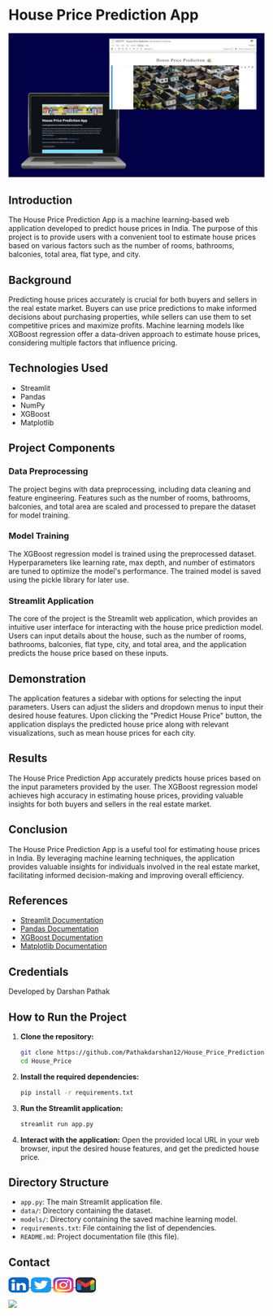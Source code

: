 # House Price Prediction App

<img src="https://github.com/Pathakdarshan12/House_Price_Prediction/blob/main/HousePrice.png" />

## Introduction
The House Price Prediction App is a machine learning-based web application developed to predict house prices in India. The purpose of this project is to provide users with a convenient tool to estimate house prices based on various factors such as the number of rooms, bathrooms, balconies, total area, flat type, and city.

## Background
Predicting house prices accurately is crucial for both buyers and sellers in the real estate market. Buyers can use price predictions to make informed decisions about purchasing properties, while sellers can use them to set competitive prices and maximize profits. Machine learning models like XGBoost regression offer a data-driven approach to estimate house prices, considering multiple factors that influence pricing.

## Technologies Used
- Streamlit
- Pandas
- NumPy
- XGBoost
- Matplotlib

## Project Components
### Data Preprocessing
The project begins with data preprocessing, including data cleaning and feature engineering. Features such as the number of rooms, bathrooms, balconies, and total area are scaled and processed to prepare the dataset for model training.

### Model Training
The XGBoost regression model is trained using the preprocessed dataset. Hyperparameters like learning rate, max depth, and number of estimators are tuned to optimize the model's performance. The trained model is saved using the pickle library for later use.

### Streamlit Application
The core of the project is the Streamlit web application, which provides an intuitive user interface for interacting with the house price prediction model. Users can input details about the house, such as the number of rooms, bathrooms, balconies, flat type, city, and total area, and the application predicts the house price based on these inputs.

## Demonstration
The application features a sidebar with options for selecting the input parameters. Users can adjust the sliders and dropdown menus to input their desired house features. Upon clicking the "Predict House Price" button, the application displays the predicted house price along with relevant visualizations, such as mean house prices for each city.

## Results
The House Price Prediction App accurately predicts house prices based on the input parameters provided by the user. The XGBoost regression model achieves high accuracy in estimating house prices, providing valuable insights for both buyers and sellers in the real estate market.

## Conclusion
The House Price Prediction App is a useful tool for estimating house prices in India. By leveraging machine learning techniques, the application provides valuable insights for individuals involved in the real estate market, facilitating informed decision-making and improving overall efficiency.

## References
- [Streamlit Documentation](https://streamlit.io/)
- [Pandas Documentation](https://pandas.pydata.org/docs/)
- [XGBoost Documentation](https://xgboost.readthedocs.io/)
- [Matplotlib Documentation](https://matplotlib.org/stable/contents.html)

## Credentials
Developed by Darshan Pathak

## How to Run the Project
1. **Clone the repository:**
   ```bash
   git clone https://github.com/Pathakdarshan12/House_Price_Prediction.git
   cd House_Price
   ```

2. **Install the required dependencies:**
   ```bash
   pip install -r requirements.txt
   ```

3. **Run the Streamlit application:**
   ```bash
   streamlit run app.py
   ```

4. **Interact with the application:**
   Open the provided local URL in your web browser, input the desired house features, and get the predicted house price.

## Directory Structure
- `app.py`: The main Streamlit application file.
- `data/`: Directory containing the dataset.
- `models/`: Directory containing the saved machine learning model.
- `requirements.txt`: File containing the list of dependencies.
- `README.md`: Project documentation file (this file).

## Contact
<p align="left">
<a href="https://www.linkedin.com/in/pathakdarshan12/" target="blank">
    <img align="center" src="https://github.com/tandpfun/skill-icons/blob/main/icons/LinkedIn.svg" alt="linkedin" height="30" width="40" />
</a>
<a href="https://x.com/_Pathak_Darshan" target="blank">
    <img align="center" src="https://github.com/tandpfun/skill-icons/blob/main/icons/Twitter.svg" alt="twitter" height="30" width="40" />
</a>
<a href="https://www.instagram.com/pathakdarshan12/" target="blank">
    <img align="center" src="https://github.com/tandpfun/skill-icons/blob/main/icons/Instagram.svg" alt="instagram" height="30" width="40" />
</a>
<a href="mailto:pathakdarshan12@gmail.com" target="blank">
    <img align="center" src="https://github.com/tandpfun/skill-icons/blob/main/icons/Gmail-Dark.svg" alt="gmail" height="30" width="40" />
</a>
</p>

![](https://komarev.com/ghpvc/?username=Pathakdarshan12&style=plastic)

